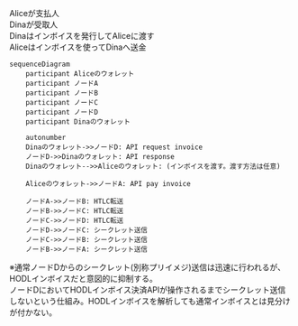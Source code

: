 Aliceが支払人<br>
Dinaが受取人<br>
Dinaはインボイスを発行してAliceに渡す<br>
Aliceはインボイスを使ってDinaへ送金

```mermaid
sequenceDiagram
    participant Aliceのウォレット
    participant ノードA
    participant ノードB
    participant ノードC
    participant ノードD
    participant Dinaのウォレット

    autonumber
    Dinaのウォレット->>ノードD: API request invoice
    ノードD->>Dinaのウォレット: API response
    Dinaのウォレット-->>Aliceのウォレット: (インボイスを渡す。渡す方法は任意)

    Aliceのウォレット->>ノードA: API pay invoice

    ノードA->>ノードB: HTLC転送
    ノードB->>ノードC: HTLC転送
    ノードC->>ノードD: HTLC転送
    ノードD->>ノードC: シークレット送信
    ノードC->>ノードB: シークレット送信
    ノードB->>ノードA: シークレット送信

```
※通常ノードDからのシークレット(別称プリイメジ)送信は迅速に行われるが、HODLインボイスだと意図的に抑制する。<br>
ノードDにおいてHODLインボイス決済APIが操作されるまでシークレット送信しないという仕組み。HODLインボイスを解析しても通常インボイスとは見分けが付かない。
